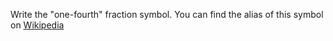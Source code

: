 Write the "one-fourth" fraction symbol. You can find the alias of this symbol on [Wikipedia](https://en.wikipedia.org/wiki/List_of_XML_and_HTML_character_entity_references)
